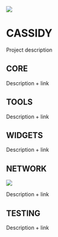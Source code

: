 <a href="https://kotlinlang.org/docs/reference/android-overview.html">
    <img src="https://img.shields.io/badge/code-Kotlin-blueviolet?style=flat-square"/>
</a>

# CASSIDY
Project description
## CORE
Description + link
## TOOLS
Description + link
## WIDGETS
Description + link
## NETWORK
<a href="https://github.com/square/okhttp">
    <img src="https://img.shields.io/badge/dependency-OkHttp3-blue?style=flat-square"/>
</a>

Description + link
## TESTING
Description + link
